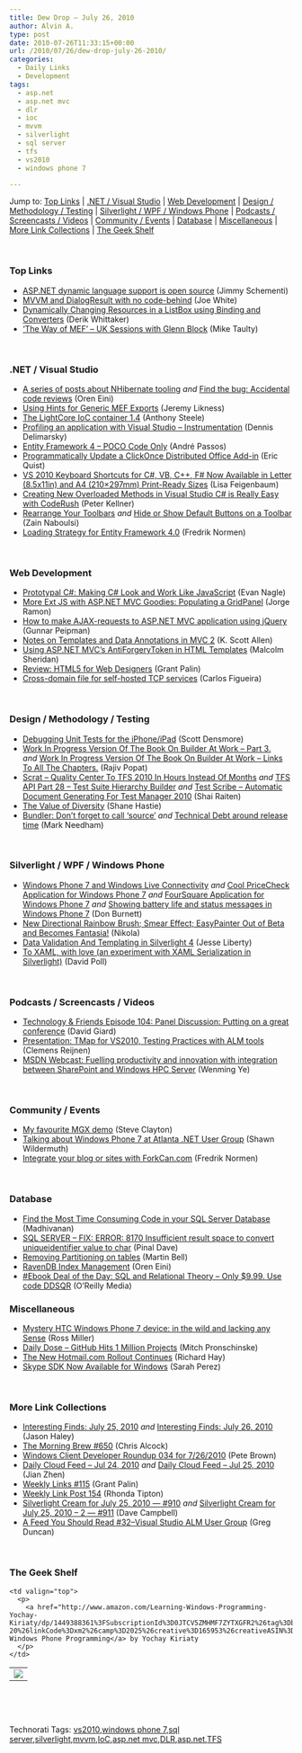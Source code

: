```yaml
---
title: Dew Drop – July 26, 2010
author: Alvin A.
type: post
date: 2010-07-26T11:33:15+00:00
url: /2010/07/26/dew-drop-july-26-2010/
categories:
  - Daily Links
  - Development
tags:
  - asp.net
  - asp.net mvc
  - dlr
  - ioc
  - mvvm
  - silverlight
  - sql server
  - tfs
  - vs2010
  - windows phone 7

---
```

Jump to: [Top Links][1] | [.NET / Visual Studio][2] | [Web Development][3] | [Design / Methodology / Testing][4] | [Silverlight / WPF / Windows Phone][5] | [Podcasts / Screencasts / Videos][6] | [Community / Events][7] | [Database][8] | [Miscellaneous][9] | [More Link Collections][10] | [The Geek Shelf][11] 

&#160;

### <a name="top"></a>Top Links

  * [ASP.NET dynamic language support is open source][12] (Jimmy Schementi)
  * [MVVM and DialogResult with no code-behind][13] (Joe White)
  * [Dynamically Changing Resources in a ListBox using Binding and Converters][14] (Derik Whittaker)
  * [&#8216;The Way of MEF&#8217; &#8211; UK Sessions with Glenn Block][15] (Mike Taulty)

&#160;

### <a name="dotnet"></a>.NET / Visual Studio

  * [A series of posts about NHibernate tooling][16] _and_&#160;[Find the bug: Accidental code reviews][17] (Oren Eini)
  * [Using Hints for Generic MEF Exports][18] (Jeremy Likness)
  * [The LightCore IoC container 1.4][19] (Anthony Steele)
  * [Profiling an application with Visual Studio – Instrumentation][20] (Dennis Delimarsky)
  * [Entity Framework 4 &#8211; POCO Code Only][21] (André Passos)
  * [Programmatically Update a ClickOnce Distributed Office Add-in][22] (Eric Quist)
  * [VS 2010 Keyboard Shortcuts for C#, VB, C++, F# Now Available in Letter (8.5x11in) and A4 (210×297mm) Print-Ready Sizes][23] (Lisa Feigenbaum)
  * [Creating New Overloaded Methods in Visual Studio C# is Really Easy with CodeRush][24] (Peter Kellner)
  * [Rearrange Your Toolbars][25] _and_&#160;[Hide or Show Default Buttons on a Toolbar][26] (Zain Naboulsi)
  * [Loading Strategy for Entity Framework 4.0][27] (Fredrik Normen)

&#160;

### <a name="web"></a>Web Development

  * [Prototypal C#: Making C# Look and Work Like JavaScript][28] (Evan Nagle)
  * [More Ext JS with ASP.NET MVC Goodies: Populating a GridPanel][29] (Jorge Ramon)
  * [How to make AJAX-requests to ASP.NET MVC application using jQuery][30] (Gunnar Peipman)
  * [Notes on Templates and Data Annotations in MVC 2][31] (K. Scott Allen)
  * [Using ASP.NET MVC&#8217;s AntiForgeryToken in HTML Templates][32] (Malcolm Sheridan)
  * [Review: HTML5 for Web Designers][33] (Grant Palin)
  * [Cross-domain file for self-hosted TCP services][34] (Carlos Figueira)

&#160;

### <a name="design"></a>Design / Methodology / Testing

  * [Debugging Unit Tests for the iPhone/iPad][35] (Scott Densmore)
  * [Work In Progress Version Of The Book On Builder At Work &#8211; Part 3.][36] _and_&#160;[Work In Progress Version Of The Book On Builder At Work &#8211; Links To All The Chapters.][37] (Rajiv Popat)
  * [Scrat &#8211; Quality Center To TFS 2010 In Hours Instead Of Months][38] _and_ [TFS API Part 28 &#8211; Test Suite Hierarchy Builder][39] _and_ [Test Scribe – Automatic Document Generating For Test Manager 2010][40] (Shai Raiten)
  * [The Value of Diversity][41] (Shane Hastie)
  * [Bundler: Don&#8217;t forget to call &#8216;source&#8217;][42] _and_&#160;[Technical Debt around release time][43] (Mark Needham)

&#160;

### <a name="silverlight"></a>Silverlight / WPF / Windows Phone

  * [Windows Phone 7 and Windows Live Connectivity][44] _and_&#160;[Cool PriceCheck Application for Windows Phone 7][45] _and_&#160;[FourSquare Application for Windows Phone 7][46] _and_&#160;[Showing battery life and status messages in Windows Phone 7][47] (Don Burnett)
  * [New Directional Rainbow Brush; Smear Effect; EasyPainter Out of Beta and Becomes Fantasia!][48] (Nikola)
  * [Data Validation And Templating in Silverlight 4][49] (Jesse Liberty)
  * [To XAML, with love (an experiment with XAML Serialization in Silverlight)][50] (David Poll)

&#160;

### <a name="podcasts"></a>Podcasts / Screencasts / Videos

  * [Technology & Friends Episode 104: Panel Discussion: Putting on a great conference][51] (David Giard)
  * [Presentation: TMap for VS2010, Testing Practices with ALM tools][52] (Clemens Reijnen)
  * [MSDN Webcast: Fuelling productivity and innovation with integration between SharePoint and Windows HPC Server][53] (Wenming Ye)

&#160;

### <a name="events"></a>Community / Events

  * [My favourite MGX demo][54] (Steve Clayton)
  * [Talking about Windows Phone 7 at Atlanta .NET User Group][55] (Shawn Wildermuth)
  * [Integrate your blog or sites with ForkCan.com][56] (Fredrik Normen)

&#160;

### <a name="db"></a>Database

  * [Find the Most Time Consuming Code in your SQL Server Database][57] (Madhivanan)
  * [SQL SERVER – FIX: ERROR: 8170 Insufficient result space to convert uniqueidentifier value to char][58] (Pinal Dave)
  * [Removing Partitioning on tables][59] (Martin Bell)
  * [RavenDB Index Management][60] (Oren Eini)
  * [#Ebook Deal of the Day: SQL and Relational Theory &#8211; Only $9.99. Use code DDSQR][61] (O&#8217;Reilly Media)

<a name="sp"></a>

### <a name="misc"></a>Miscellaneous

  * [Mystery HTC Windows Phone 7 device: in the wild and lacking any Sense][62] (Ross Miller)
  * [Daily Dose &#8211; GitHub Hits 1 Million Projects][63] (Mitch Pronschinske)
  * [The New Hotmail.com Rollout Continues][64] (Richard Hay)
  * [Skype SDK Now Available for Windows][65] (Sarah Perez)

&#160;

### <a name="links"></a>More Link Collections

  * [Interesting Finds: July 25, 2010][66] _and_&#160;[Interesting Finds: July 26, 2010][67] (Jason Haley)
  * [The Morning Brew #650][68] (Chris Alcock)
  * [Windows Client Developer Roundup 034 for 7/26/2010][69] (Pete Brown)
  * [Daily Cloud Feed &#8211; Jul 24, 2010][70] _and_&#160;[Daily Cloud Feed &#8211; Jul 25, 2010][71] (Jian Zhen)
  * [Weekly Links #115][72] (Grant Palin)
  * [Weekly Link Post 154][73] (Rhonda Tipton)
  * [Silverlight Cream for July 25, 2010 &#8212; #910][74] _and_&#160;[Silverlight Cream for July 25, 2010 &#8211; 2 &#8212; #911][75] (Dave Campbell)
  * [A Feed You Should Read #32–Visual Studio ALM User Group][76] (Greg Duncan)

&#160;

### <a name="shelf"></a>The Geek Shelf

<table border="0" cellspacing="0" cellpadding="0">
  <tr>
    <td>
      <img data-recalc-dims="1" decoding="async" src="https://i0.wp.com/ecx.images-amazon.com/images/I/51HVfZEnpYL._SL160_.jpg?w=660" />
    </td>
    
    <td valign="top">
      <p>
        <a href="http://www.amazon.com/Learning-Windows-Programming-Yochay-Kiriaty/dp/1449388361%3FSubscriptionId%3D0JTCV5ZMHMF7ZYTXGFR2%26tag%3Dbrdicr-20%26linkCode%3Dxm2%26camp%3D2025%26creative%3D165953%26creativeASIN%3D1449388361">Learning Windows Phone Programming</a> by Yochay Kiriaty
      </p>
    </td>
  </tr>
</table>



&#160;

<div style="padding-bottom: 0px; margin: 0px; padding-left: 0px; padding-right: 0px; display: inline; float: none; padding-top: 0px" id="scid:C16BAC14-9A3D-4c50-9394-FBFEF7A93539:b6701d7b-8fd1-4c2a-8a20-852c5d435ac0" class="wlWriterEditableSmartContent">
  <!--dotnetkickit-->
</div>



&#160;

<div style="padding-bottom: 0px; margin: 0px; padding-left: 0px; padding-right: 0px; display: inline; float: none; padding-top: 0px" id="scid:0767317B-992E-4b12-91E0-4F059A8CECA8:6c97ef50-4f95-49d8-8b05-6f6a41f31262" class="wlWriterEditableSmartContent">
  Technorati Tags: <a href="http://technorati.com/tags/vs2010" rel="tag">vs2010</a>,<a href="http://technorati.com/tags/windows+phone+7" rel="tag">windows phone 7</a>,<a href="http://technorati.com/tags/sql+server" rel="tag">sql server</a>,<a href="http://technorati.com/tags/silverlight" rel="tag">silverlight</a>,<a href="http://technorati.com/tags/mvvm" rel="tag">mvvm</a>,<a href="http://technorati.com/tags/IoC" rel="tag">IoC</a>,<a href="http://technorati.com/tags/asp.net+mvc" rel="tag">asp.net mvc</a>,<a href="http://technorati.com/tags/DLR" rel="tag">DLR</a>,<a href="http://technorati.com/tags/asp.net" rel="tag">asp.net</a>,<a href="http://technorati.com/tags/TFS" rel="tag">TFS</a>
</div>

 [1]: https://morningdew-bpc6g3a0fgaxdxcu.eastus2-01.azurewebsites.net/#top
 [2]: https://morningdew-bpc6g3a0fgaxdxcu.eastus2-01.azurewebsites.net/#dotnet
 [3]: https://morningdew-bpc6g3a0fgaxdxcu.eastus2-01.azurewebsites.net/#web
 [4]: https://morningdew-bpc6g3a0fgaxdxcu.eastus2-01.azurewebsites.net/#design
 [5]: https://morningdew-bpc6g3a0fgaxdxcu.eastus2-01.azurewebsites.net/#silverlight
 [6]: https://morningdew-bpc6g3a0fgaxdxcu.eastus2-01.azurewebsites.net/#podcasts
 [7]: https://morningdew-bpc6g3a0fgaxdxcu.eastus2-01.azurewebsites.net/#events
 [8]: https://morningdew-bpc6g3a0fgaxdxcu.eastus2-01.azurewebsites.net/#db
 [9]: https://morningdew-bpc6g3a0fgaxdxcu.eastus2-01.azurewebsites.net/#misc
 [10]: https://morningdew-bpc6g3a0fgaxdxcu.eastus2-01.azurewebsites.net/#links
 [11]: https://morningdew-bpc6g3a0fgaxdxcu.eastus2-01.azurewebsites.net/#shelf
 [12]: http://feedproxy.google.com/~r/jimmy-thinking/~3/wiBN5dlW-O8/aspnet-dynamic-language-support-is-open.html
 [13]: http://blog.excastle.com/2010/07/25/mvvm-and-dialogresult-with-no-code-behind/
 [14]: http://feedproxy.google.com/~r/Devlicious/~3/PPbra90pVOg/dynamically-changing-resources-in-a-listbox-using-binding-and-converters.aspx
 [15]: http://mtaulty.com/CommunityServer/blogs/mike_taultys_blog/archive/2010/07/26/the-way-of-mef-uk-sessions-with-glenn-block.aspx
 [16]: http://feedproxy.google.com/~r/AyendeRahien/~3/RdSmV8ezva8/a-series-of-posts-about-nhibernate-tooling.aspx
 [17]: http://feedproxy.google.com/~r/AyendeRahien/~3/-UDUu0uWsgc/find-the-bug-accidental-code-reviews.aspx
 [18]: http://feedproxy.google.com/~r/CSharperImage/~3/JWgfDNiNQwI/using-hints-for-generic-mef-exports.html
 [19]: http://www.anthonysteele.co.uk/blog/the-lightcore-ioc-container-1.4
 [20]: http://feeds.dzone.com/~r/zones/dotnet/~3/W35YidPCjK8/profiling-application-visual-0
 [21]: http://andrepassos.net/post/2010/07/20/Entity-Framework-4-CTP-POCO-Code-Only.aspx
 [22]: http://blog.irm.se/blogs/eric/archive/2010/07/25/Programmatically-Update-a-ClickOnce-Distributed-Office-Add_2D00_in.aspx
 [23]: http://feedproxy.google.com/~r/LisaFeigenbaum/~3/Q1MHgyMHllg/vs-2010-keyboard-shortcuts-for-c-vb-c-f-now-available-in-letter-8-5x11in-and-a4-210-215-297mm-print-ready-sizes.aspx
 [24]: http://feedproxy.google.com/~r/Peterkellnernet/~3/lh0AmU8nuvA/
 [25]: http://feedproxy.google.com/~r/zainnab/~3/P9rT6o2rGpc/rearrange-your-toolbars-vstipenv0027.aspx
 [26]: http://feedproxy.google.com/~r/zainnab/~3/SEjmff7_vMc/hide-or-show-default-buttons-on-a-toolbar-vstipenv0028.aspx
 [27]: http://weblogs.asp.net/fredriknormen/archive/2010/07/25/loading-strategy-for-entity-framework-4-0.aspx
 [28]: http://feedproxy.google.com/~r/weirdlover/aoiX/~3/OTSYJ-bB5-A/
 [29]: http://feedproxy.google.com/~r/feedburner/MiamiCoder/~3/1oVGLZCbdfY/post.aspx
 [30]: http://feedproxy.google.com/~r/gunnarpeipman/~3/4sircPViwnA/how-to-make-ajax-requests-to-asp-net-mvc-application-using-jquery.aspx
 [31]: http://odetocode.com/Blogs/scott/archive/2010/07/25/notes-on-templates-and-data-annotations-in-mvc-2.aspx
 [32]: http://feedproxy.google.com/~r/netCurryRecentArticles/~3/ngl32SOSTPE/ShowArticle.aspx
 [33]: http://grantpalin.com/2010/07/25/review-html5-for-web-designers/
 [34]: http://blogs.msdn.com/b/silverlightws/archive/2010/07/24/cross-domain-file-for-self-hosted-tcp-services.aspx
 [35]: http://feedproxy.google.com/~r/LosTechies/~3/R88KPgabrwM/debugging-unit-tests-for-the-iphone-ipad.aspx
 [36]: http://www.thousandtyone.com/blog/WorkInProgressVersionOfTheBookOnBuilderAtWorkPart3.aspx
 [37]: http://www.thousandtyone.com/blog/WorkInProgressVersionOfTheBookOnBuilderAtWorkLinksToAllTheChapters.aspx
 [38]: http://feedproxy.google.com/~r/ShaiRaiten/~3/xHpjNje9Pn8/scrat-quality-center-to-tfs-2010-in-hours-instead-of-months.aspx
 [39]: http://feedproxy.google.com/~r/ShaiRaiten/~3/ETBxM2EqQJE/tfs-api-part-28-test-suite-hierarchy-builder.aspx
 [40]: http://feedproxy.google.com/~r/ShaiRaiten/~3/4-ToNtYpNKg/test-scribe-automatic-document-generating-for-test-manager-2010.aspx
 [41]: http://www.infoq.com/news/2010/07/value-of-diversity
 [42]: http://feedproxy.google.com/~r/MarkNeedham/~3/XMwUzXGuDGs/
 [43]: http://feedproxy.google.com/~r/MarkNeedham/~3/wBTjlwlvjwM/
 [44]: http://feedproxy.google.com/~r/d4dotnet/~3/aQkGD0dhpGY/post.aspx
 [45]: http://feedproxy.google.com/~r/d4dotnet/~3/hQNrGQG5-fk/post.aspx
 [46]: http://feedproxy.google.com/~r/d4dotnet/~3/h4MdPpMPTeM/post.aspx
 [47]: http://feedproxy.google.com/~r/d4dotnet/~3/LGI0IkhW0Qw/post.aspx
 [48]: http://nokola.com/blog/post/2010/07/25/New-Directional-Rainbow-Brush3b-Smear-Effect3b-EasyPainter-Out-of-Beta-and-Becomes-Fantasia!.aspx
 [49]: http://feedproxy.google.com/~r/JesseLiberty-SilverlightGeek/~3/dHPh77CQk00/
 [50]: http://www.davidpoll.com/2010/07/25/to-xaml-with-love-an-experiment-with-xaml-serialization-in-silverlight/
 [51]: http://feedproxy.google.com/~r/TechnologyAndFriends/~3/ik5RpDBqRrc/tf104.aspx
 [52]: http://feedproxy.google.com/~r/clemensreijnen/qzrF/~3/Cd4eepEBRdA/post.aspx
 [53]: http://channel9.msdn.com/shows/The+HPC+Show/MSDN-Webcast-Fuelling-productivity-and-innovation-with-integration-between-SharePoint-and-Windows-HP/
 [54]: http://blogs.msdn.com/b/stevecla01/archive/2010/07/25/my-favourite-mgx-demo.aspx
 [55]: http://wildermuth.com/2010/07/25/Talking_about_Windows_Phone_7_at_Atlanta_NET_User_Group
 [56]: http://weblogs.asp.net/fredriknormen/archive/2010/07/25/integrate-your-blog-or-sites-with-forkcan-com.aspx
 [57]: http://feedproxy.google.com/~r/sqlservercurry/blog/~3/k-mmc4gEwe4/find-most-time-consuming-code-in-your.html
 [58]: http://blog.sqlauthority.com/2010/07/26/sql-server-fix-error-8170-insufficient-result-space-to-convert-uniqueidentifier-value-to-char/
 [59]: http://sqlblogcasts.com/blogs/martinbell/archive/2010/07/25/Removing-Partitioning-on-tables.aspx
 [60]: http://feedproxy.google.com/~r/AyendeRahien/~3/eH-aKcW88qs/ravendb-index-management.aspx
 [61]: http://feeds.oreilly.com/~r/oreilly/news/~3/B65cK2OZYtM/
 [62]: http://www.engadget.com/2010/07/25/mystery-htc-windows-phone-7-device-in-the-wild-and-lacking-any/
 [63]: http://feeds.dzone.com/~r/zones/dotnet/~3/86CDNARKn24/dzone-daily-dose-726
 [64]: http://www.windowsobserver.com/2010/07/25/the-new-hotmail-com-rollout-continues/
 [65]: http://on10.net/blogs/sarahintampa/Skype-SDK-Now-Available-for-Windows/
 [66]: http://jasonhaley.com/blog/post.aspx?id=c2380e32-3453-4d67-b57a-2c7f20323e0c
 [67]: http://jasonhaley.com/blog/post.aspx?id=dcced0f8-b34e-4c33-b9d8-7288a54e1be0
 [68]: http://feedproxy.google.com/~r/ReflectivePerspective/~3/CJxrFxMvf_0/
 [69]: http://feedproxy.google.com/~r/PeteBrown/~3/kbpZrh3F4Yg/windows-client-developer-roundup-034-for-7-26-2010
 [70]: http://feedproxy.google.com/~r/onsaas/~3/N1dbayGok2o/
 [71]: http://feedproxy.google.com/~r/onsaas/~3/sR7q-o6o2GQ/
 [72]: http://grantpalin.com/2010/07/25/weekly-links-115/
 [73]: http://rhondatipton.net/2010/07/25/weekly-link-post-154/
 [74]: http://geekswithblogs.net/WynApseTechnicalMusings/archive/2010/07/25/141061.aspx
 [75]: http://geekswithblogs.net/WynApseTechnicalMusings/archive/2010/07/25/141069.aspx
 [76]: http://coolthingoftheday.blogspot.com/2010/07/feed-you-should-read-32visual-studio.html